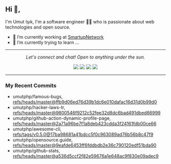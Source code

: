 ## Hi 👋, 
I'm Umut Işık, I'm a software engineer 👨‍💻 who is passionate about web technologies and open source.

- 🔭 I’m currently working at [SmartupNetwork](https://smartup.network/)
- 🌱 I’m currently trying to learn ...

<hr>
<p align="center">
  <i>Let's connect and chat! Open to anything under the sun.</i>
  <p align="center">
    <a href="https://twitter.com/umutphp" alt="Twitter"><img src="https://raw.githubusercontent.com/umutphp/umutphp/master/twitter-fill.svg"></a>
    <a href="https://www.linkedin.com/in/isikumut/" alt="Linkedin"><img src="https://raw.githubusercontent.com/umutphp/umutphp/master/linkedin-fill.svg"></a>
    <a href="mailto:umutphp@gmail.com.com" alt="Contact me"><img src="https://raw.githubusercontent.com/umutphp/umutphp/master/mail-fill.svg"></a>
    <a href="https://umuts.info" alt="My site"><img src="https://raw.githubusercontent.com/umutphp/umutphp/master/external-link-line.svg"></a>
  </p>
</p>
<hr>

### My Recent Commits
<!-- START gadpp -->
- umutphp/famous-bugs, [refs/heads/master@ffb9d06ed76d39b1dc6e010dafac16d31d0b99d0](https://github.com/umutphp/famous-bugs/commit/ffb9d06ed76d39b1dc6e010dafac16d31d0b99d0)
- umutphp/hacker-laws-tr, [refs/heads/master@9800546f9212c52fee32d8dc6bad491dbed66999](https://github.com/umutphp/hacker-laws-tr/commit/9800546f9212c52fee32d8dc6bad491dbed66999)
- umutphp/github-action-dynamic-profile-page, [refs/heads/master@2a71a96be7f1a8deb423cdda3f24161fdb00ce66](https://github.com/umutphp/github-action-dynamic-profile-page/commit/2a71a96be7f1a8deb423cdda3f24161fdb00ce66)
- umutphp/awesome-cli, [refs/tags/v0.5.0@17ba98681a41bdcc5f0c963089ad76b56b8c47f9](https://github.com/umutphp/awesome-cli/commit/17ba98681a41bdcc5f0c963089ad76b56b8c47f9)
- umutphp/opensource.guide, [refs/heads/master@9eafde6453ff6fddbdb2e36c790120edf51bda90](https://github.com/umutphp/opensource.guide/commit/9eafde6453ff6fddbdb2e36c790120edf51bda90)
- umutphp/github-stats, [refs/heads/master@a536d5ccf2f82e59676a1e648ac9f830e09adec9](https://github.com/umutphp/github-stats/commit/a536d5ccf2f82e59676a1e648ac9f830e09adec9)
